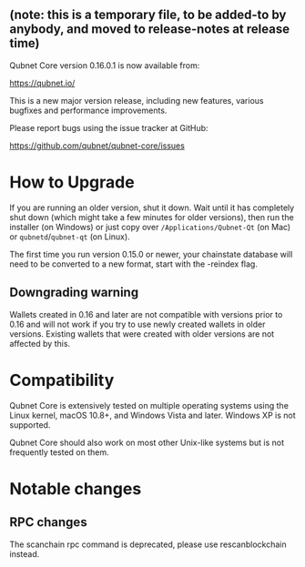 ## (note: this is a temporary file, to be added-to by anybody, and moved to release-notes at release time)

Qubnet Core version 0.16.0.1 is now available from:

  <https://qubnet.io/>

This is a new major version release, including new features, various bugfixes
and performance improvements.

Please report bugs using the issue tracker at GitHub:

  <https://github.com/qubnet/qubnet-core/issues>


How to Upgrade
==============

If you are running an older version, shut it down. Wait until it has completely
shut down (which might take a few minutes for older versions), then run the
installer (on Windows) or just copy over `/Applications/Qubnet-Qt` (on Mac)
or `qubnetd`/`qubnet-qt` (on Linux).

The first time you run version 0.15.0 or newer, your chainstate database will need to be converted to a
new format, start with the -reindex flag.


Downgrading warning
-------------------

Wallets created in 0.16 and later are not compatible with versions prior to 0.16
and will not work if you try to use newly created wallets in older versions. Existing
wallets that were created with older versions are not affected by this.

Compatibility
==============

Qubnet Core is extensively tested on multiple operating systems using
the Linux kernel, macOS 10.8+, and Windows Vista and later. Windows XP is not supported.

Qubnet Core should also work on most other Unix-like systems but is not
frequently tested on them.

Notable changes
===============


RPC changes
------------

The scanchain rpc command is deprecated, please use rescanblockchain instead.








